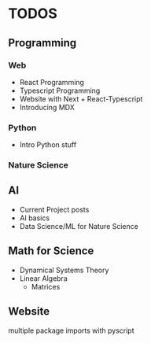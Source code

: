 # TODOS

## Programming

### Web

- React Programming
- Typescript Programming
- Website with Next + React-Typescript
- Introducing MDX

### Python

- Intro Python stuff

### Nature Science

## AI

- Current Project posts
- AI basics
- Data Science/ML for Nature Science

## Math for Science

- Dynamical Systems Theory
- Linear Algebra
  - Matrices

## Website

multiple package imports with pyscript